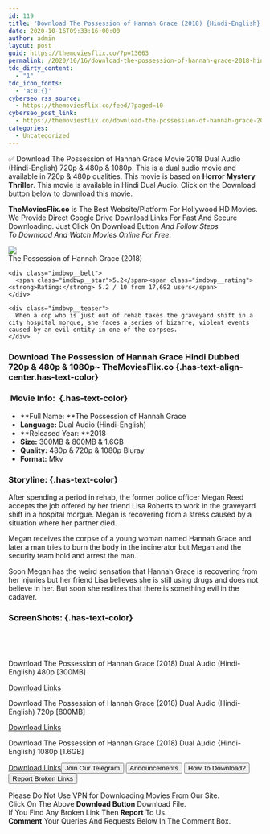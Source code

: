 ```yaml
---
id: 119
title: 'Download The Possession of Hannah Grace (2018) {Hindi-English} 480p [300MB] || 720p [800MB] || 1080p [1.6GB]'
date: 2020-10-16T09:33:16+00:00
author: admin
layout: post
guid: https://themoviesflix.co/?p=13663
permalink: /2020/10/16/download-the-possession-of-hannah-grace-2018-hindi-english-480p-300mb-720p-800mb-1080p-1-6gb/
tdc_dirty_content:
  - "1"
tdc_icon_fonts:
  - 'a:0:{}'
cyberseo_rss_source:
  - https://themoviesflix.co/feed/?paged=10
cyberseo_post_link:
  - https://themoviesflix.co/download-the-possession-of-hannah-grace-2018-hindi-480p-720p-1080p/
categories:
  - Uncategorized
---
```

✅ Download The Possession of Hannah Grace&nbsp;Movie&nbsp;2018 Dual Audio (Hindi-English)&nbsp;720p&nbsp;&&nbsp;480p&nbsp;& 1080p. This is&nbsp;a&nbsp;dual audio&nbsp;movie and available in&nbsp;720p&nbsp;&&nbsp;480p&nbsp;qualities. This movie is based on&nbsp;**Horror Mystery Thriller**. This movie is available in Hindi Dual Audio. Click on the Download button below to download this movie.

**TheMoviesFlix.co**&nbsp;is The Best Website/Platform For Hollywood HD Movies. We Provide Direct Google Drive Download Links For Fast And Secure Downloading. Just Click On Download Button&nbsp;_And Follow Steps To&nbsp;Download And Watch Movies Online For Free_.

<div class="imdbwp imdbwp--movie dark">
  <div class="imdbwp__thumb">
    <a class="imdbwp__link" target="_blank" title="The Possession of Hannah Grace" href="https://www.imdb.com/title/tt5734576/" rel="nofollow noopener noreferrer"><img class="imdbwp__img" src="https://m.media-amazon.com/images/M/MV5BMjA1MTIwODY4Nl5BMl5BanBnXkFtZTgwNzkxNDc2NjM@._V1_SX300.jpg" /></a>
  </div>
  
  <div class="imdbwp__content">
    <div class="imdbwp__header">
      <span class="imdbwp__title">The Possession of Hannah Grace</span> (2018)
    </div>
    
    <div class="imdbwp__belt">
      <span class="imdbwp__star">5.2</span><span class="imdbwp__rating"><strong>Rating:</strong> 5.2 / 10 from 17,692 users</span>
    </div>
    
    <div class="imdbwp__teaser">
      When a cop who is just out of rehab takes the graveyard shift in a city hospital morgue, she faces a series of bizarre, violent events caused by an evil entity in one of the corpses.
    </div>
  </div>
</div>

### Download The Possession of Hannah Grace Hindi&nbsp;Dubbed 720p & 480p & 1080p~ TheMoviesFlix.co {.has-text-align-center.has-text-color}

### &nbsp;Movie Info:&nbsp; {.has-text-color}

  * **Full Name:&nbsp;**The Possession of Hannah Grace
  * **Language:**&nbsp;Dual Audio (Hindi-English)
  * **Released Year:&nbsp;**2018
  * **Size:**&nbsp;300MB & 800MB & 1.6GB
  * **Quality:**&nbsp;480p & 720p & 1080p Bluray
  * **Format:**&nbsp;Mkv

### Storyline: {.has-text-color}

After spending a period in rehab, the former police officer Megan Reed accepts the job offered by her friend Lisa Roberts to work in the graveyard shift in a hospital morgue. Megan is recovering from a stress caused by a situation where her partner died.

Megan receives the corpse of a young woman named Hannah Grace and later a man tries to burn the body in the incinerator but Megan and the security team hold and arrest the man.

Soon Megan has the weird sensation that Hannah Grace is recovering from her injuries but her friend Lisa believes she is still using drugs and does not believe in her. But soon she realizes that there is something evil in the cadaver.

### ScreenShots: {.has-text-color}

<div class="wp-block-image">
  <figure class="aligncenter"><img src="https://i.imgur.com/L1Vpqu1.jpg" alt /></figure>
</div>

<div class="wp-block-image">
  <figure class="aligncenter"><img src="https://i.imgur.com/6gmH4lI.png" alt /></figure>
</div>

<div class="wp-block-image">
  <figure class="aligncenter"><img src="https://i.imgur.com/yVYQ86q.png" alt /></figure>
</div>

<div class="wp-block-image">
  <figure class="aligncenter"><img src="https://i.imgur.com/gX6EsFL.png" alt /></figure>
</div>

<p class="has-text-align-center has-text-color has-medium-font-size">
  Download The Possession of Hannah Grace (2018) Dual Audio (Hindi-English) 480p [300MB]
</p>

<span class="mb-center maxbutton-3-center"><span class="maxbutton-3-container mb-container"><a class="maxbutton-3 maxbutton maxbutton-post-button" target="_blank" rel="nofollow noopener noreferrer" href="https://coinquint.com/a13524/"><span class="mb-text">Download Links</span></a></span></span>

<p class="has-text-align-center has-text-color has-medium-font-size">
  Download The Possession of Hannah Grace (2018) Dual Audio (Hindi-English) 720p [800MB]
</p>

<span class="mb-center maxbutton-3-center"><span class="maxbutton-3-container mb-container"><a class="maxbutton-3 maxbutton maxbutton-post-button" target="_blank" rel="nofollow noopener noreferrer" href="https://coinquint.com/a13526/"><span class="mb-text">Download Links</span></a></span></span>

<p class="has-text-align-center has-text-color has-medium-font-size">
  Download The Possession of Hannah Grace (2018) Dual Audio {Hindi-English} 1080p [1.6GB]
</p>

<span class="mb-center maxbutton-3-center"><span class="maxbutton-3-container mb-container"><a class="maxbutton-3 maxbutton maxbutton-post-button" target="_blank" rel="nofollow noopener noreferrer" href="https://coinquint.com/a13528/"><span class="mb-text">Download Links</span></a></span></span><a href="https://t.me/themoviesflixcom" target="_blank" data-wpel-link="external" rel="nofollow external noopener noreferrer"><button class="button button5">Join Our Telegram</button></a> <a href="https://themoviesflix.co/download-the-possession-of-hannah-grace-2018-hindi-480p-720p-1080p/#" target="_blank" data-wpel-link="external" rel="nofollow external noopener noreferrer"><button class="button button5">Announcements</button></a> <a href="https://themoviesflix.com/how-to-download/" target="_blank" data-wpel-link="external" rel="nofollow external noopener noreferrer"><button class="button button5">How To Download?</button></a> <a href="https://themoviesflix.co/download-the-possession-of-hannah-grace-2018-hindi-480p-720p-1080p/#" target="_blank" data-wpel-link="external" rel="nofollow external noopener noreferrer"><button class="button button5">Report Broken Links</button></a> 

<div class="alert alert-danger">
  Please Do Not Use VPN for Downloading Movies From Our Site.
</div>

<div class="alert alert-success">
  Click On The Above <strong>Download Button</strong> Download File.
</div>

<div class="alert alert-warning">
  If You Find Any Broken Link Then <strong>Report</strong> To Us.
</div>

<div class="alert alert-info">
  <strong>Comment</strong> Your Queries And Requests Below In The Comment Box.
</div>